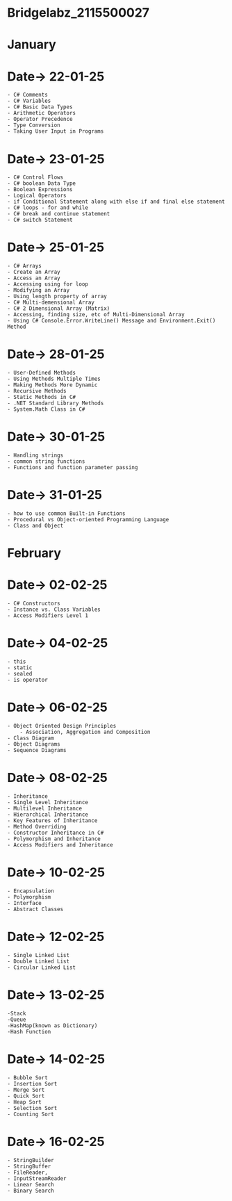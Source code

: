 # Bridgelabz_2115500027

# January  

# Date-> 22-01-25

    - C# Comments
    - C# Variables
    - C# Basic Data Types
    - Arithmetic Operators
    - Operator Precedence
    - Type Conversion
    - Taking User Input in Programs

# Date-> 23-01-25

    - C# Control Flows
    - C# boolean Data Type
    - Boolean Expressions
    - Logical Operators
    - if Conditional Statement along with else if and final else statement
    - C# loops - for and while
    - C# break and continue statement
    - C# switch Statement

# Date-> 25-01-25

    - C# Arrays
    - Create an Array
    - Access an Array
    - Accessing using for loop
    - Modifying an Array
    - Using length property of array
    - C# Multi-demensional Array
    - C# 2 Dimensional Array (Matrix)
    - Accessing, finding size, etc of Multi-Dimensional Array
    - Using C# Console.Error.WriteLine() Message and Environment.Exit() Method

# Date-> 28-01-25

    - User-Defined Methods
    - Using Methods Multiple Times
    - Making Methods More Dynamic
    - Recursive Methods
    - Static Methods in C#
    - .NET Standard Library Methods
    - System.Math Class in C#

# Date-> 30-01-25

    - Handling strings 
    - common string functions
    - Functions and function parameter passing

# Date-> 31-01-25

    - how to use common Built-in Functions
    - Procedural vs Object-oriented Programming Language
    - Class and Object
    
# February  

# Date-> 02-02-25

    - C# Constructors
    - Instance vs. Class Variables
    - Access Modifiers Level 1

# Date-> 04-02-25

    - this
    - static
    - sealed
    - is operator

# Date-> 06-02-25

    - Object Oriented Design Principles
        - Association, Aggregation and Composition
    - Class Diagram
    - Object Diagrams
    - Sequence Diagrams

# Date-> 08-02-25

    - Inheritance
    - Single Level Inheritance
    - Multilevel Inheritance
    - Hierarchical Inheritance
    - Key Features of Inheritance
    - Method Overriding
    - Constructor Inheritance in C#
    - Polymorphism and Inheritance
    - Access Modifiers and Inheritance

# Date-> 10-02-25

    - Encapsulation
    - Polymorphism 
    - Interface
    - Abstract Classes

# Date-> 12-02-25

    - Single Linked List
    - Double Linked List
    - Circular Linked List

# Date-> 13-02-25

    -Stack
    -Queue
    -HashMap(known as Dictionary)
    -Hash Function

# Date-> 14-02-25

    - Bubble Sort
    - Insertion Sort
    - Merge Sort
    - Quick Sort
    - Heap Sort
    - Selection Sort
    - Counting Sort

# Date-> 16-02-25

    - StringBuilder
    - StringBuffer
    - FileReader, 
    - InputStreamReader
    - Linear Search 
    - Binary Search
